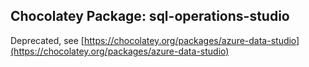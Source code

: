 ## Chocolatey Package: sql-operations-studio

Deprecated, see [https://chocolatey.org/packages/azure-data-studio](https://chocolatey.org/packages/azure-data-studio)